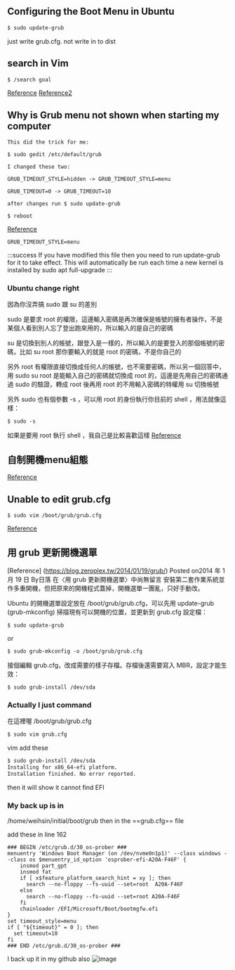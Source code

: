 ## Configuring the Boot Menu in Ubuntu
```bash
$ sudo update-grub
```
just write grub.cfg. not write in to dist

## search in Vim
```bash
$ /search goal
```
[Reference](https://linuxhint.com/search-in-vim/)
[Reference2](https://officeguide.cc/vim-search-operations-tutorial-examples/)

## Why is Grub menu not shown when starting my computer
```
This did the trick for me:

$ sudo gedit /etc/default/grub

I changed these two:

GRUB_TIMEOUT_STYLE=hidden -> GRUB_TIMEOUT_STYLE=menu

GRUB_TIMEOUT=0 -> GRUB_TIMEOUT=10

after changes run $ sudo update-grub

$ reboot
```
[Reference](https://askubuntu.com/questions/182248/why-is-grub-menu-not-shown-when-starting-my-computer)
```
GRUB_TIMEOUT_STYLE=menu
```
:::success
If you have modified this file then you need to run update-grub for it to take effect. This will automatically be run each time a new kernel is installed by sudo apt full-upgrade
:::

### Ubuntu change right
因為你沒弄搞 sudo 跟 su 的差別

sudo 是要求 root 的權限，這邊輸入密碼是再次確保是帳號的擁有者操作，不是某個人看到別人忘了登出跑來用的，所以輸入的是自己的密碼

su 是切換到別人的帳號，跟登入是一樣的，所以輸入的是要登入的那個帳號的密碼，比如 su root 那你要輸入的就是 root 的密碼，不是你自己的

另外 root 有權限直接切換成任何人的帳號，也不需要密碼，所以另一個回答中，用 sudo su root 是能輸入自己的密碼就切換成 root 的，這邊是先用自己的密碼通過 sudo 的驗證，轉成 root 後再用 root 的不用輸入密碼的特權用 su 切換帳號

另外 sudo 也有個參數 -s ，可以用 root 的身份執行你目前的 shell ，用法就像這樣：
```
$ sudo -s
```
如果是要用 root 執行 shell ，我自己是比較喜歡這樣
[Reference](https://ithelp.ithome.com.tw/questions/10200522)

## 自制開機menu組態
[Reference](https://hugh712.gitbooks.io/grub/content/multi-boot-manual-config.html)

## Unable to edit grub.cfg
```
$ sudo vim /boot/grub/grub.cfg
```
[Reference](https://www.linuxquestions.org/questions/ubuntu-63/unable-to-edit-grub-cfg-file-4175615700/)
## 用 grub 更新開機選單
[Reference] (https://blog.zeroplex.tw/2014/01/19/grub/)
 Posted on2014 年 1 月 19 日  By日落 在〈用 grub 更新開機選單〉中尚無留言
安裝第二套作業系統並作多重開機，但把原來的開機程式蓋掉，開機選單一團亂，只好手動改。

Ubuntu 的開機選單設定放在 /boot/grub/grub.cfg，可以先用 update-grub (grub-mkconfig) 掃描現有可以開機的位置，並更新到 grub.cfg 設定檔：

```
$ sudo update-grub
```
or
```
$ sudo grub-mkconfig -o /boot/grub/grub.cfg
```
接個編輯 grub.cfg，改成需要的樣子存檔。存檔後還需要寫入 MBR，設定才能生效：
```
$ sudo grub-install /dev/sda
```

### Actually I just command
在這裡喔 /boot/grub/grub.cfg
```bash
$ sudo vim grub.cfg
```
vim add these

```bash
$ sudo grub-install /dev/sda
Installing for x86_64-efi platform.
Installation finished. No error reported.
```
then it will show it cannot find EFI

### My back up is in
/home/weihsin/initial/boot/grub
then in the ==grub.cfg== file

add these in line 162
```
### BEGIN /etc/grub.d/30_os-prober ###
menuentry 'Windows Boot Manager (on /dev/nvme0n1p1)' --class windows --class os $menuentry_id_option 'osprober-efi-A20A-F46F' {
	insmod part_gpt
	insmod fat
	if [ x$feature_platform_search_hint = xy ]; then
	  search --no-floppy --fs-uuid --set=root  A20A-F46F
	else
	  search --no-floppy --fs-uuid --set=root A20A-F46F
	fi
	chainloader /EFI/Microsoft/Boot/bootmgfw.efi
}
set timeout_style=menu
if [ "${timeout}" = 0 ]; then
  set timeout=10
fi
### END /etc/grub.d/30_os-prober ###
```

I back up it in my github also
![image](https://github.com/weihsinyeh/Linux/assets/90430653/59a48d8f-5ab9-4deb-bac2-ecf77763ec02)
